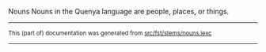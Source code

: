 Nouns
Nouns in the Quenya language are people, places, or things.

* * *

<small>This (part of) documentation was generated from [src/fst/stems/nouns.lexc](https://github.com/giellalt/lang-qya/blob/main/src/fst/stems/nouns.lexc)</small>

---


